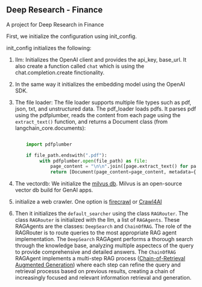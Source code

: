## Deep Research - Finance

A project for Deep Research in Finance

First, we initialize the configuration using init_config.

init_config initializes the following:

1. llm: Initializes the OpenAI client and provides the api_key, base_url. It also create 
a function called `chat` which is using the chat.completion.create finctionality.
   
2. In the same way it initializes the embedding model using the OpenAI SDK.

3. The file loader: The file loader supports multiple file types such as pdf, json, txt, 
and unstructured data. The pdf_loader loads pdfs. It parses pdf using the pdfplumber, reads
   the content from each page using the `extract_text()` function, and returns 
   a Document class (from langchain_core.documents):
   ```python

       import pdfplumber

       if file_path.endswith(".pdf"):
            with pdfplumber.open(file_path) as file:
                page_content = "\n\n".join([page.extract_text() for page in file.pages])
                return [Document(page_content=page_content, metadata={"reference": file_path})]
   ```
   
4. The vectordb:  We initialize the [milvus db](https://milvus.io/docs/quickstart.md). Milvus is an open-source vector db build for GenAI apps.
   
5. initialize a web crawler. One option is [firecrawl](https://www.firecrawl.dev/)  or  [Crawl4AI](https://apify.com/janbuchar/crawl4ai)

   
6. Then it initializes the `default_searcher` using the class `RAGRouter`. The class `RAGRouter` is initialized with the
llm, a list of `RAGAgents`. These RAGAgents are the classes: `DeepSearch` and `ChainOfRAG`.  The role of the RAGRouter is
   to route queries to the most appropriate RAG agent implementation. The `DeepSearch`  RAGAgent performs a thorough 
   search through the knowledge base, analyzing multiple aspectecs of the query to provide comprehensive and detailed 
   answers. The `ChainOfRAG` RAGAgent implements a multi-step RAG process ([Chain-of-Retrieval Augmented Generation](https://arxiv.org/pdf/2501.14342)) where each step can refine the query and 
   retrieval processs based on previous results, creating a chain of increasingly focused and relevant information 
   retrieval and generation.
   




